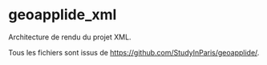 # geoapplide_xml

Architecture de rendu du projet XML.

Tous les fichiers sont issus de https://github.com/StudyInParis/geoapplide/.
